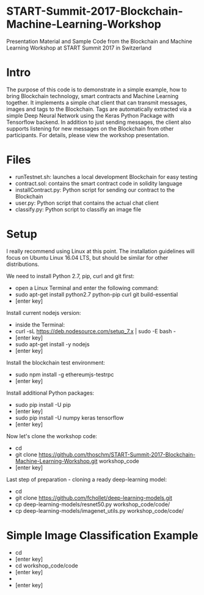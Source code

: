# START-Summit-2017-Blockchain-Machine-Learning-Workshop
Presentation Material and Sample Code from the Blockchain and Machine Learning Workshop at START Summit 2017 in Switzerland

# Intro
The purpose of this code is to demonstrate in a simple example, how to bring Blockchain technology, smart contracts and Machine Learning together.
It implements a simple chat client that can transmit messages, images and tags to the Blockchain. Tags are automatically extracted via a simple Deep Neural Network using the Keras Python Package with Tensorflow backend.
In addition to just sending messages, the client also supports listening for new messages on the Blockchain from other participants.
For details, please view the workshop presentation.

# Files
- runTestnet.sh: launches a local development Blockchain for easy testing
- contract.sol: contains the smart contract code in solidity language
- installContract.py: Python script for sending our contract to the Blockchain
- user.py: Python script that contains the actual chat client
- classify.py: Python script to classifiy an image file

# Setup
I really recommend using Linux at this point. The installation guidelines will focus on Ubuntu Linux 16.04 LTS, but should be similar for other distributions.

We need to install Python 2.7, pip, curl and git first:
- open a Linux Terminal and enter the following command:
- sudo apt-get install python2.7 python-pip curl git build-essential
- [enter key]

Install current nodejs version:
- inside the Terminal:
- curl -sL https://deb.nodesource.com/setup_7.x | sudo -E bash -
- [enter key]
- sudo apt-get install -y nodejs
- [enter key]

Install the blockchain test environment:
- sudo npm install -g ethereumjs-testrpc
- [enter key]

Install additional Python packages:
- sudo pip install -U pip
- [enter key]
- sudo pip install -U numpy keras tensorflow
- [enter key]

Now let's clone the workshop code:
- cd
- git clone https://github.com/thoschm/START-Summit-2017-Blockchain-Machine-Learning-Workshop.git workshop_code
- [enter key]

Last step of preparation - cloning a ready deep-learning model:
- cd
- git clone https://github.com/fchollet/deep-learning-models.git
- cp deep-learning-models/resnet50.py workshop_code/code/
- cp deep-learning-models/imagenet_utils.py workshop_code/code/

# Simple Image Classification Example
- cd
- [enter key]
- cd workshop_code/code
- [enter key]
- 
- [enter key]








